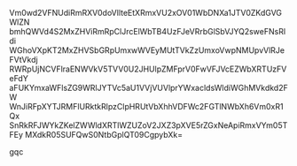 Vm0wd2VFNUdiRmRXV0doVllteEtXRmxVU2xOV01WbDNXa1JTV0ZKdGVGWlZN
bmhQWVd4S2MxZHViRmRpClJrcElWbTB4UzFJeVRrbGlSbVJYQ2sweFNsRldi
WGhoVXpKT2MxZHVSbGRpUmxwWVEyMUtTVkZzUmxoVwpNMUpvVlRJeFVtVkdj
RWRpUjNCVFlraENWVkV5TVV0U2JHUlpZMFprV0FwVFJVcEZWbXRTUzFVeFdY
aFUKYmxaWFlsZG9WRlJYTVc5aU1VVjVUVlprYWxacldsWldiWGhMVkdkd2FW
WnJiRFpXYTJRMFlURktkRlpzClpHRUtVbXhhVDFWc2FGTlNWbXh6Vm0xR1Qx
SnRkRFJWYkZKelZWWldXRTlWZUZoV2JXZ3pXVE5rZGxNeApiRmxVYm05TFEy
MXdkR05SUFQwS0NtbGplQT09CgpybXk=

gqc